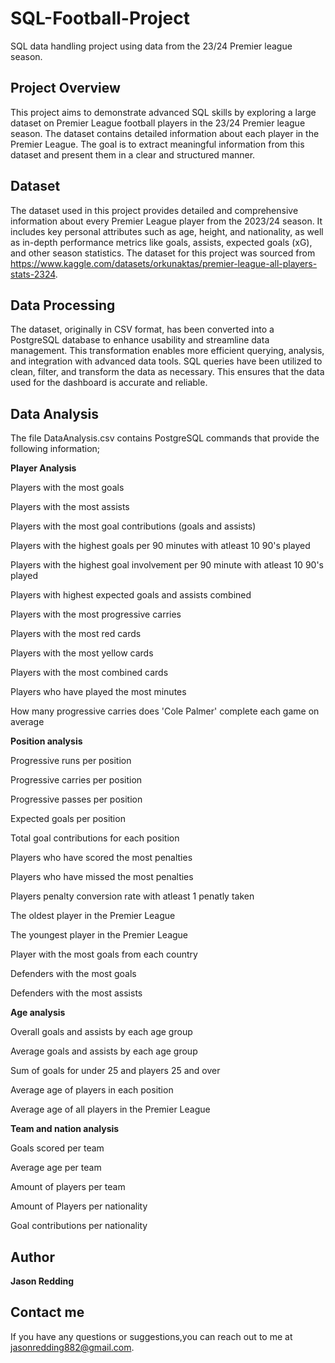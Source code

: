 # SQL-Football-Project
SQL data handling project using data from the 23/24 Premier league season.

## Project Overview
This project aims to demonstrate advanced SQL skills by exploring a large dataset on Premier League football players in the 23/24 Premier league season. The dataset contains detailed information about each player in the Premier League. The goal is to extract meaningful information from this dataset and present them in a clear and structured manner. 

## Dataset
The dataset used in this project provides detailed and comprehensive information about every Premier League player from the 2023/24 season. It includes key personal attributes such as age, height, and nationality, as well as in-depth performance metrics like goals, assists, expected goals (xG), and other season statistics. The dataset for this project was sourced from https://www.kaggle.com/datasets/orkunaktas/premier-league-all-players-stats-2324.

## Data Processing
The dataset, originally in CSV format, has been converted into a PostgreSQL database to enhance usability and streamline data management. This transformation enables more efficient querying, analysis, and integration with advanced data tools. SQL queries have been utilized to clean, filter, and transform the data as necessary. This ensures that the data used for the dashboard is accurate and reliable.

## Data Analysis
The file DataAnalysis.csv contains PostgreSQL commands that provide the following information;

**Player Analysis**

Players with the most goals

Players with the most assists 

Players with the most goal contributions (goals and assists)

Players with the highest goals per 90 minutes with atleast 10 90's played

Players with the highest goal involvement per 90 minute with atleast 10 90's played

Players with highest expected goals and assists combined

Players with the most progressive carries 

Players with the most red cards

Players with the most yellow cards

Players with the most combined cards

Players who have played the most minutes

How many progressive carries does 'Cole Palmer' complete each game on average


**Position analysis**

Progressive runs per position

Progressive carries per position

Progressive passes per position

Expected goals per position

Total goal contributions for each position

Players who have scored the most penalties 

Players who have missed the most penalties

Players penalty conversion rate with atleast 1 penatly taken

The oldest player in the Premier League

The youngest player in the Premier League
		
Player with the most goals from each country 

Defenders with the most goals

Defenders with the most assists 

**Age analysis**

Overall goals and assists by each age group

Average goals and assists by each age group

Sum of goals for under 25 and players 25 and over

Average age of players in each position

Average age of all players in the Premier League

**Team and nation analysis**

Goals scored per team

Average age per team 

Amount of players per team

Amount of Players per nationality

Goal contributions per nationality

## Author
**Jason Redding**

## Contact me
If you have any questions or suggestions,you can reach out to me at jasonredding882@gmail.com.
